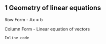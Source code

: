 ## 1 Geometry of linear equations
Row Form - Ax = b

Column Form - Linear equation of vectors

`Inline code`
